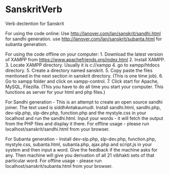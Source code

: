 SanskritVerb
============

Verb declention for Sanskrit

For using the code online: Use http://lanover.com/lan/sanskrit/sandhi.html for sandhi generation. use http://lanover.com/lan/sanskrit/subanta.html for subanta generation.

For using the code offline on your computer: 1. Download the latest version of XAMPP from https://www.apachefriends.org/index.html 2. Install XAMPP. 3. Locate XAMPP directory. Usually it is c://xampp 4. go to xampp/htdocs directory. 5. Create a directory named sanskrit. 5. Copy paste the files mentioned in the next section in sanskrit directory. (This is one time job). 6. Go to xampp folder and click on xampp-control. 7. Click start for Apache, MySQL, Filezilla. (This you have to do all time you start your computer. This functions as server for your html and php files.)

For Sandhi generation - This is an attempt to create an open source sandhi joiner. The text used is siddhAntakaumudI. Install sandhi.html, sandhi.php, dev-slp.php, slp-dev.php, function.php and the mystyle.css in your localhost and run the sandhi.html. Input your words - it will fetch the output from the PHP files and display it there. For offline usage - please run localhost/sanskrit/sandhi.html from your browser.

For Subanta generation - Install dev-slp.php, slp-dev.php, function.php, mystyle.css, subanta.html, subanta.php, ajax.php and script.js in your system and then input a word. Give the feedback if the machine asks for any. Then machine will give you derivation of all 21 vibhakti sets of that particular word.
For offline usage - please run localhost/sanskrit/subanta.html from your browser.
